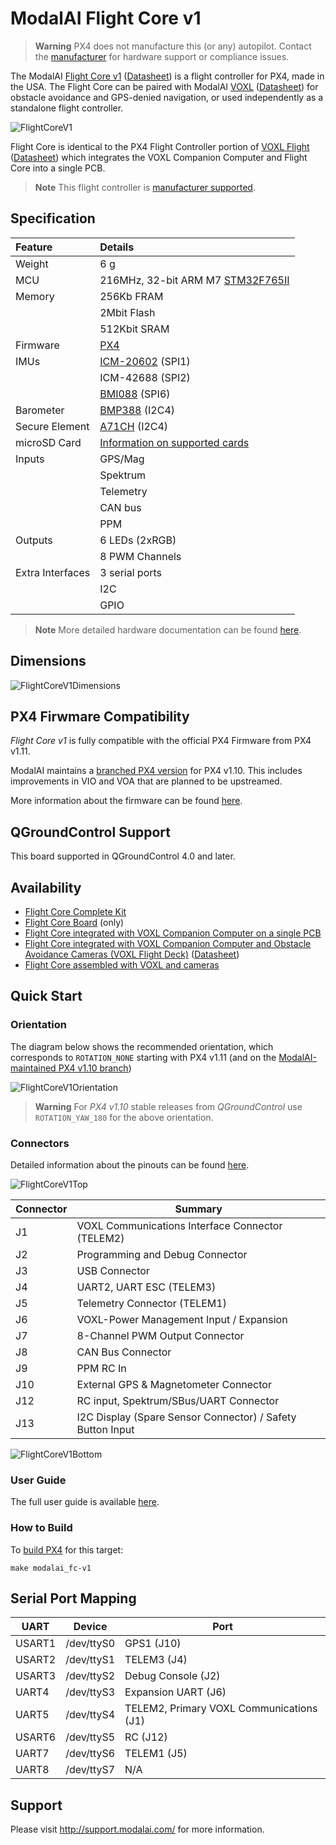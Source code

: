 # ModalAI Flight Core v1

> **Warning** PX4 does not manufacture this (or any) autopilot.
  Contact the [manufacturer](https://forum.modalai.com/) for hardware support or compliance issues.

The ModalAI [Flight Core v1](https://modalai.com/flight-core) ([Datasheet](https://docs.modalai.com/flight-core-datasheet)) is a flight controller for PX4, made in the USA.
The Flight Core can be paired with ModalAI [VOXL](https://modalai.com/voxl) ([Datasheet](https://docs.modalai.com/voxl-datasheet/)) for obstacle avoidance and GPS-denied navigation, or used independently as a standalone flight controller.

![FlightCoreV1](../../assets/flight_controller/modalai/fc_v1/main.jpg)

Flight Core is identical to the PX4 Flight Controller portion of [VOXL Flight](https://www.modalai.com/voxl-flight) ([Datasheet](https://docs.modalai.com/voxl-flight-datasheet/)) which integrates the VOXL Companion Computer and Flight Core into a single PCB.

> **Note** This flight controller is [manufacturer supported](../flight_controller/autopilot_manufacturer_supported.md).


## Specification

| Feature          | Details |
|:--------         |:------- |
| Weight           | 6 g     |
| MCU              | 216MHz, 32-bit ARM M7 [STM32F765II](https://www.st.com/en/microcontrollers-microprocessors/stm32f765ii.html) |
| Memory           | 256Kb FRAM   |
|                  | 2Mbit Flash  |
|                  | 512Kbit SRAM |
| Firmware         | [PX4](https://github.com/PX4/Firmware/tree/master/boards/modalai/fc-v1) |
| IMUs             | [ICM-20602](https://www.invensense.com/products/motion-tracking/6-axis/icm-20602/) (SPI1) |
|                  | ICM-42688 (SPI2) |
|                  | [BMI088](https://www.bosch-sensortec.com/bst/products/all_products/bmi088_1) (SPI6) |
| Barometer        | [BMP388](https://www.bosch-sensortec.com/bst/products/all_products/bmp388) (I2C4) |
| Secure Element   | [A71CH](https://www.nxp.com/products/security-and-authentication/authentication/plug-and-trust-the-fast-easy-way-to-deploy-secure-iot-connections:A71CH) (I2C4) |
| microSD Card     | [Information on supported cards](https://dev.px4.io/v1.9.0/en/log/logging.html#sd-cards) |
| Inputs           | GPS/Mag |
|                  | Spektrum |
|                  | Telemetry |
|                  | CAN bus   |
|                  | PPM    |
| Outputs          | 6 LEDs (2xRGB) |
|                  | 8 PWM Channels |
| Extra Interfaces | 3 serial ports |
|                  | I2C |
|                  | GPIO |

> **Note** More detailed hardware documentation can be found [here](https://docs.modalai.com/flight-core-datasheet/).

## Dimensions

![FlightCoreV1Dimensions](../../assets/flight_controller/modalai/fc_v1/dimensions.png)


## PX4 Firwmare Compatibility

*Flight Core v1* is fully compatible with the official PX4 Firmware from PX4 v1.11.

ModalAI maintains a [branched PX4 version](https://github.com/modalai/px4-firmware/tree/modalai-1.10) for PX4 v1.10.
This includes improvements in VIO and VOA that are planned to be upstreamed.

More information about the firmware can be found [here](https://docs.modalai.com/flight-core-firmware/).

## QGroundControl Support

This board supported in QGroundControl 4.0 and later.

## Availability

- [Flight Core Complete Kit](https://modalai.com/flight-core)
- [Flight Core Board](https://shop.modalai.com/products/flight-core-pcb-only) (only)
- [Flight Core integrated with VOXL Companion Computer on a single PCB](https://modalai.com/flight-core)
- [Flight Core integrated with VOXL Companion Computer and Obstacle Avoidance Cameras (VOXL Flight Deck)](https://modalai.com/flight-deck) ([Datasheet](https://docs.modalai.com/voxl-flight-deck-platform-datasheet/))
- [Flight Core assembled with VOXL and cameras](https://shop.modalai.com/products/voxl-flight-deck-r1)

## Quick Start

### Orientation

The diagram below shows the recommended orientation, which corresponds to `ROTATION_NONE` starting with PX4 v1.11 (and on the [ModalAI-maintained PX4 v1.10 branch](https://github.com/modalai/px4-firmware/tree/modalai-1.10))

![FlightCoreV1Orientation](../../assets/flight_controller/modalai/fc_v1/orientation.png)

> **Warning** For *PX4 v1.10* stable releases from *QGroundControl* use `ROTATION_YAW_180` for the above orientation.

### Connectors

Detailed information about the pinouts can be found [here](https://docs.modalai.com/flight-core-datasheet-connectors).

![FlightCoreV1Top](../../assets/flight_controller/modalai/fc_v1/top.png)

| Connector | Summary |
| --- | --- |
| J1  | VOXL Communications Interface Connector (TELEM2) |
| J2  | Programming and Debug Connector |
| J3  | USB Connector |
| J4  | UART2, UART ESC (TELEM3) |
| J5  | Telemetry Connector (TELEM1) |
| J6  | VOXL-Power Management Input / Expansion |
| J7  | 8-Channel PWM Output Connector |
| J8  | CAN Bus Connector |
| J9  | PPM RC In |
| J10  | External GPS & Magnetometer Connector |
| J12  | RC input, Spektrum/SBus/UART Connector |
| J13  | I2C Display (Spare Sensor Connector) / Safety Button Input |

![FlightCoreV1Bottom](../../assets/flight_controller/modalai/fc_v1/bottom.png)

### User Guide

The full user guide is available [here](https://docs.modalai.com/flight-core-manual/).


### How to Build

To [build PX4](https://dev.px4.io/master/en/setup/building_px4.html) for this target:

```
make modalai_fc-v1
```

## Serial Port Mapping

UART | Device | Port
--- | --- | ---
USART1 | /dev/ttyS0 | GPS1 (J10)
USART2 | /dev/ttyS1 | TELEM3 (J4)
USART3 | /dev/ttyS2 | Debug Console (J2)
UART4 | /dev/ttyS3 | Expansion UART (J6)
UART5 | /dev/ttyS4 | TELEM2, Primary VOXL Communications (J1)
USART6 | /dev/ttyS5 | RC (J12)
UART7 | /dev/ttyS6 | TELEM1 (J5)
UART8 | /dev/ttyS7 | N/A


## Support

Please visit http://support.modalai.com/ for more information.
